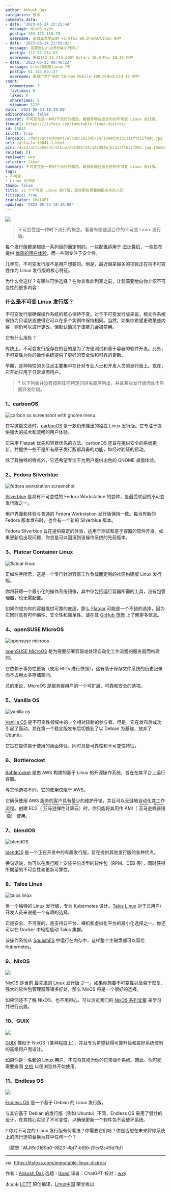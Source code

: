 ```yaml
---
author: Ankush Das
categories: 技术
comments_data:
- date: '2023-05-24 22:15:44'
  message: NixOS yyds
  postip: 103.172.116.79
  username: 来自亚太地区的 Firefox 98.0|GNU/Linux 用户
- date: '2023-05-24 22:58:01'
  message: 这算是Linux界的WinPE吗？
  postip: 112.51.214.63
  username: 来自112.51.214.63的 Safari 16.5|Mac 10.15 用户
- date: '2023-05-25 08:40:22'
  message: LiveCD就是Linux PE
  postip: 61.144.83.117
  username: 来自广东广州的 Chrome Mobile 108.0|Android 12 用户
count:
  commentnum: 3
  favtimes: 0
  likes: 0
  sharetimes: 0
  viewnum: 5120
date: '2023-05-24 18:49:00'
editorchoice: false
excerpt: 不可变性是一种时下流行的概念。看看有哪些适合你的不可变 Linux 发行版。
fromurl: https://itsfoss.com/immutable-linux-distros/
id: 15841
islctt: true
largepic: /data/attachment/album/202305/24/184803mjbi3itft6iif88c.jpg
url: /article-15841-1.html
pic: /data/attachment/album/202305/24/184803mjbi3itft6iif88c.jpg.thumb.jpg
related: []
reviewer: wxy
selector: lkxed
summary: 不可变性是一种时下流行的概念。看看有哪些适合你的不可变 Linux 发行版。
tags:
- 不可变
- Linux 发行版
thumb: false
title: 11 个不可变 Linux 发行版，适合那些想要拥抱未来的人们
titlepic: true
translator: ChatGPT
updated: '2023-05-24 18:49:00'
---
```


![](/data/attachment/album/202305/24/184803mjbi3itft6iif88c.jpg)



> 
> 不可变性是一种时下流行的概念。看看有哪些适合你的不可变 Linux 发行版。
> 
> 
> 


每个发行版都是根据一系列目的而定制的。一些配置适用于 [旧计算机](https://itsfoss.com/lightweight-linux-beginners/)，一些旨在提供 [优质的用户体验](https://itsfoss.com/beautiful-linux-distributions/)，而一些则专注于安全性。


几年前，不可变发行版不是用户想要的。但是，最近越来越多的项目正在将不可变性作为 Linux 发行版的核心特征。


为什么会这样？有哪些可供选择？在你查看此列表之前，让我简要地向你介绍不可变性的更多内容：


### 什么是不可变 Linux 发行版？


不可变发行版确保操作系统的核心保持不变。对于不可变发行版来说，根文件系统保持为只读状态使得它可以在多个实例中保持相同。当然，如果你希望更改某些内容，则仍可以进行更改。但默认情况下该能力会被禁用。


它有什么用处？


传统上，不可变发行版存在的目的是为了方便测试和基于容器的软件开发。此外，不可变性为你的操作系统提供了更好的安全性和可靠的更新。


早期，这种特性的关注点主要集中在针对专业人士和开发人员的发行版上。现在，它开始应用于日常桌面用户。



> 
> ? 以下列表并没有按照任何特定的排名顺序列出，并且某些发行版仍处于早期开发阶段。
> 
> 
> 


### 1、carbonOS


![carbon os screenshot with gnome menu](/data/attachment/album/202305/24/184920ylluuuppa7atgx9u.png)


在写这篇文章时，[carbonOS](https://carbon.sh/) 是一款仍未推出的独立 Linux 发行版。它专注于提供强大的技术和流畅的用户体验。


它采用 Flatpak 优先和容器优先的方法。carbonOS 还旨在提供安全的系统更新，并提供一些不是所有原子发行版都具备的功能，如经过验证的启动。


除了其独特的特点外，它还希望专注于为用户提供出色的 GNOME 桌面体验。


### 2、Fedora Silverblue


![fedora workstation screenshot](/data/attachment/album/202305/24/184920jjbgbz005gzx0n25.jpg)


[Silverblue](https://silverblue.fedoraproject.org/) 是具有不可变性的 Fedora Workstation 的变种，是最受欢迎的不可变发行版之一。


用户界面和体验与普通的 Fedora Workstation 发行版保持一致。每当有新的 Fedora 版本发布时，也会有一个新的 Silverblue 版本。


Fedora Silverblue 旨在提供稳定的体验，适用于测试和基于容器的软件开发。如果更新后出现问题，你总是可以回滚到该操作系统的先前版本。


### 3、Flatcar Container Linux


![flatcar linux](/data/attachment/album/202305/24/184920wkqhztts0ynf3fh9.jpg)


正如名字所示，这是一个专门针对容器工作负载而定制的社区构建版 Linux 发行版。


你将获得一个最小化的操作系统镜像，其中仅包括运行容器所需的工具，没有包管理器，也无需配置。


如果你想为你的容器提供可靠的底层，那么 [Flatcar](https://www.flatcar.org/) 可能是一个不错的选择，因为它同时具有可伸缩性、安全性和简单性。请在其 [GitHub 页面](https://github.com/flatcar/Flatcar) 上了解更多信息。


### 4、openSUSE MicroOS


![opensuse microos](/data/attachment/album/202305/24/184921tgbudigb5dzdz8vj.jpg)


[openSUSE MicroOS](https://microos.opensuse.org/) 是为需要部署容器或处理自动化工作流程的服务器而构建的。


它依赖于事务性更新（使用 Btrfs 进行快照），这有助于保存文件系统的历史记录而不占用太多存储空间。


总的来说，MicroOS 是服务器用户的一个可扩展、可靠和安全的选项。


### 5、Vanilla OS


![vanilla os](/data/attachment/album/202305/24/184921k13shhj0qtfyttfm.jpg)


[Vanilla OS](https://vanillaos.org/) 是不可变性领域中的一个相对较新的参与者。但是，它在发布后成功引起了轰动，并在第一个稳定版发布后切换到了以 Debian 为基础，放弃了 Ubuntu。


它旨在提供易于使用的桌面体验，同时具备可靠性和不可变性特征。


### 6、Bottlerocket


[Bottlerocket](https://aws.amazon.com/bottlerocket/) 是由 AWS 构建的基于 Linux 的开源操作系统，旨在在其平台上运行容器。


与其他选项不同，它的使用仅限于 AWS。


它确保使用 AWS 服务的客户具有最少的维护开销，并且可以无缝地自动化其工作流程。创建 EC2（<ruby> 亚马逊弹性计算云 <rt>  Amazon Elastic Compute Cloud </rt></ruby>）时，你只能将其用作 AMI（<ruby> 亚马逊机器镜像 <rt>  Amazon Machine Image </rt></ruby>） 使用。


### 7、blendOS


![blendOS](/data/attachment/album/202305/24/185023m9zr9875kc2ex7k7.jpg)


[blendOS](https://blendos.co/) 是一个正在开发中的有趣发行版，旨在提供其他发行版的各种优点。


换句话说，你可以在发行版上安装任何类型的软件包（RPM、DEB 等），同时获得所期望的不可变性和更新可靠性。


### 8、Talos Linux


![talos linux](/data/attachment/album/202305/24/184921tk2ds11kc7sx3kid.jpg)


另一个独特的 Linux 发行版，专为 Kubernetes 设计。[Talos Linux](https://www.talos.dev/) 对于云用户/开发人员来说是一个有趣的选择。


它是安全、不可变的，是支持云平台、裸机和虚拟化平台的最小化选择之一。你还可以在 Docker 中轻松启动 Talos 集群。


该操作系统从 [SquashFS](https://en.wikipedia.org/wiki/SquashFS) 中运行在内存中，这样整个主磁盘都可以留给 Kubernetes。


### 9、NixOS


![](/data/attachment/album/202305/24/184921y6f5p6fbf7f060s5.png)


[NixOS](https://nixos.org/) 是当前 [最先进的 Linux 发行版](https://itsfoss.com/advanced-linux-distros/) 之一。如果你想要不可变性以及易于恢复、强大的软件包管理器等诸多好处，那么 NixOS 将是一个很好的选择。


如果你还不了解 NixOS，也不用担心，可以浏览我们的 [NixOS 系列文章](https://itsfoss.com/tag/nix-os/) 来学习并进行设置。


### 10、GUIX


![](/data/attachment/album/202305/24/184924hq9sy91w5ouz2ly9.png)


[GUIX](https://guix.gnu.org/) 类似于 NixOS（某种程度上），并且专为希望获得可靠升级和良好系统控制的高级用户而设计。


如果你是一名新的 Linux 用户，不应将其视为你的日常操作系统。因此，你可能需要查阅 [文档](https://guix.gnu.org/en/help/) 以便浏览并开始使用。


### 11、Endless OS


![](/data/attachment/album/202305/24/184924dagwhac13awdy5a9.jpg)


[Endless OS](https://endlessos.com/) 是一个基于 Debian 的 Linux 发行版。


与其它基于 Debian 的发行版（例如 Ubuntu）不同，Endless OS 采用了健壮的设计，在其核心实现了不可变性，以确保更新一个软件包不会破坏系统。


? 你对不可变的 Linux 发行版有何看法？你需要它们吗？你是否想在未来将你系统上的流行选项替换为其中任何一个？


*（题图：MJ/6c0169a0-9820-4bf7-b9fb-f0cd2c45d7bf）*




---


via: <https://itsfoss.com/immutable-linux-distros/>


作者：[Ankush Das](https://itsfoss.com/author/ankush/) 选题：[lkxed](https://github.com/lkxed/) 译者：ChatGPT 校对：[wxy](https://github.com/wxy)


本文由 [LCTT](https://github.com/LCTT/TranslateProject) 原创编译，[Linux中国](https://linux.cn/) 荣誉推出